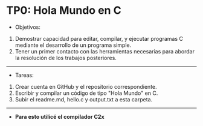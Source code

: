 # TP0: Hola Mundo en C
- Objetivos:
1. Demostrar capacidad para editar, compilar, y ejecutar programas C mediante el desarrollo
de un programa simple.
2. Tener un primer contacto con las herramientas necesarias para abordar la resolución de los
trabajos posteriores.
___
- Tareas:
1. Crear cuenta en GitHub y el repositorio correspondiente.
2. Escribir y compilar un código de tipo "Hola Mundo" en C.
3. Subir el readme.md, hello.c y output.txt a esta carpeta.
___
- **Para esto utilicé el compilador C2x**

